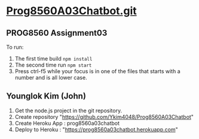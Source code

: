 # <a href="https://github.com/Ykim4048/Prog8560A03Chatbot.git" target="_blank">Prog8560A03Chatbot.git</a>

## PROG8560 Assignment03

To run:

1. The first time build `npm install`
2. The second time run `npm start`
3. Press ctrl-f5 while your focus is in one of the files that starts with a number and is all lower case.

## Younglok Kim (John)
1. Get the node.js project in the git repository.
2. Create repository "https://github.com/Ykim4048/Prog8560A03Chatbot" 
3. Create Heroku App : prog8560a03chatbot
4. Deploy to Heroku : "https://prog8560a03chatbot.herokuapp.com"